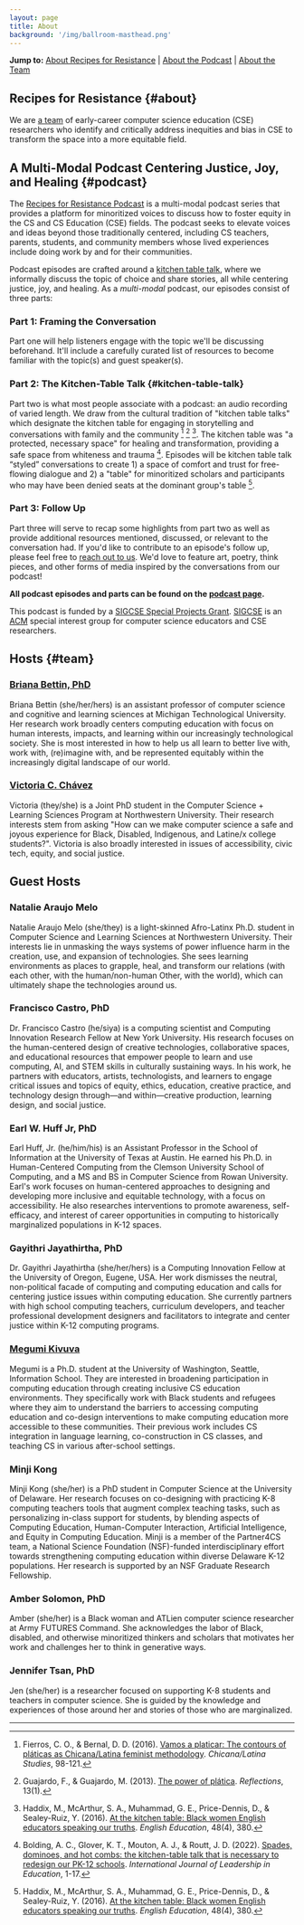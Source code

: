 ```yaml
---
layout: page
title: About
background: '/img/ballroom-masthead.png'
---
```


**Jump to:** [About Recipes for Resistance](#about) \| [About the Podcast](#podcast) \| [About the Team](#team)

## Recipes for Resistance {#about}
We are [a team](#team) of early-career computer science education (CSE) researchers who identify and critically address inequities and bias in CSE to transform the space into a more equitable field.

## A Multi-Modal Podcast Centering Justice, Joy, and Healing {#podcast}
The [Recipes for Resistance Podcast](/podcast) is a multi-modal podcast series that provides a platform for minoritized voices to discuss how to foster equity in the CS and CS Education (CSE) fields. The podcast seeks to elevate voices and ideas beyond those traditionally centered, including CS teachers, parents, students, and community members whose lived experiences include doing work by and for their communities. 

Podcast episodes are crafted around a [kitchen table talk](#kitchen-table-talk), where we informally discuss the topic of choice and share stories, all while centering justice, joy, and healing. As a *multi-modal* podcast, our episodes consist of three parts: 

### Part 1: Framing the Conversation
Part one will help listeners engage with the topic we'll be discussing beforehand. It'll include a carefully curated list of resources to become familiar with the topic(s) and guest speaker(s).

### Part 2: The Kitchen-Table Talk {#kitchen-table-talk}
Part two is what most people associate with a podcast: an audio recording of varied length. We draw from the cultural tradition of "kitchen table talks" which designate the kitchen table for engaging in storytelling and conversations with family and the community [^Fierros] [^Guajardo] [^Haddix]. The kitchen table was "a protected, necessary space" for healing and transformation, providing a safe space from whiteness and trauma [^Bolding]. Episodes will be kitchen table talk “styled” conversations to create 1) a space of comfort and trust for free-flowing dialogue and 2) a "table" for minoritized scholars and participants who may have been denied seats at the dominant group's table [^Haddix]. 

### Part 3: Follow Up
Part three will serve to recap some highlights from part two as well as provide additional resources mentioned, discussed, or relevant to the conversation had. If you'd like to contribute to an episode's follow up, please feel free to [reach out to us](/contact). We'd love to feature art, poetry, think pieces, and other forms of media inspired by the conversations from our podcast!

**All podcast episodes and parts can be found on the [podcast page](/podcast).**

This podcast is funded by a [SIGCSE Special Projects Grant](https://sigcse.org/programs/special/2022.html). [SIGCSE](https://sigcse.org/about/profile.html) is an [ACM](https://www.acm.org) special interest group for computer science educators and CSE researchers. 

## Hosts {#team}

### [Briana Bettin, PhD](https://pages.mtu.edu/~bcbettin)
Briana Bettin (she/her/hers) is an assistant professor of computer science and cognitive and learning sciences at Michigan Technological University. Her research work broadly centers computing education with focus on human interests, impacts, and learning within our increasingly technological society. She is most interested in how to help us all learn to better live with, work with, (re)imagine with, and be represented equitably within the increasingly digital landscape of our world.

### [Victoria C. Ch&aacute;vez](http://vickiebananas.com)
Victoria (they/she) is a Joint PhD student in the Computer Science + Learning Sciences Program at Northwestern University. Their research interests stem from asking "How can we make computer science a safe and joyous experience for Black, Disabled, Indigenous, and Latine/x college students?". Victoria is also broadly interested in issues of accessibility, civic tech, equity, and social justice.

## Guest Hosts

### Natalie Araujo Melo
Natalie Araujo Melo (she/they) is a light-skinned Afro-Latinx Ph.D. student in Computer Science and Learning Sciences at Northwestern University. Their interests lie in unmasking the ways systems of power influence harm in the creation, use, and expansion of technologies. She sees learning environments as places to grapple, heal, and transform our relations (with each other, with the human/non-human Other, with the world), which can ultimately shape the technologies around us.

### Francisco Castro, PhD
Dr. Francisco Castro (he/siya) is a computing scientist and Computing Innovation Research Fellow at New York University. His research focuses on the human-centered design of creative technologies, collaborative spaces, and educational resources that empower people to learn and use computing, AI, and STEM skills in culturally sustaining ways. In his work, he partners with educators, artists, technologists, and learners to engage critical issues and topics of equity, ethics, education, creative practice, and technology design through—and within—creative production, learning design, and social justice.

### Earl W. Huff Jr, PhD
Earl Huff, Jr. (he/him/his) is an Assistant Professor in the School of Information at the University of Texas at Austin. He earned his Ph.D. in Human-Centered Computing from the Clemson University School of Computing, and a MS and BS in Computer Science from Rowan University. Earl's work focuses on human-centered approaches to designing and developing more inclusive and equitable technology, with a focus on accessibility. He also researches interventions to promote awareness, self-efficacy, and interest of career opportunities in computing to historically marginalized populations in K-12 spaces.

### Gayithri Jayathirtha, PhD
Dr. Gayithri Jayathirtha (she/her/hers) is a Computing Innovation Fellow at the University of Oregon, Eugene, USA. Her work dismisses the neutral, non-political facade of computing and computing education and calls for centering justice issues within computing education. She currently partners with high school computing teachers, curriculum developers, and teacher professional development designers and facilitators to integrate and center justice within K-12 computing programs.

### [Megumi Kivuva](https://megumikivuva.github.io)
Megumi is a Ph.D. student at the University of Washington, Seattle, Information School. They are interested in broadening participation in computing education through creating inclusive CS education environments. They specifically work with Black students and refugees where they aim to understand the barriers to accessing computing education and co-design interventions to make computing education more accessible to these communities. Their previous work includes CS integration in language learning, co-construction in CS classes, and teaching CS in various after-school settings.

### Minji Kong
Minji Kong (she/her) is a PhD student in Computer Science at the University of Delaware. Her research focuses on co-designing with practicing K-8 computing teachers tools that augment complex teaching tasks, such as personalizing in-class support for students, by blending aspects of Computing Education, Human-Computer Interaction, Artificial Intelligence, and Equity in Computing Education. Minji is a member of the Partner4CS team, a National Science Foundation (NSF)-funded interdisciplinary effort towards strengthening computing education within diverse Delaware K-12 populations. Her research is supported by an NSF Graduate Research Fellowship.

### Amber Solomon, PhD
Amber (she/her) is a Black woman and ATLien computer science researcher at Army FUTURES Command. She acknowledges the labor of Black, disabled, and otherwise minoritized thinkers and scholars that motivates her work and challenges her to think in generative ways.

### Jennifer Tsan, PhD
Jen (she/her) is a researcher focused on supporting K-8 students and teachers in computer science. She is guided by the knowledge and experiences of those around her and stories of those who are marginalized.

---

[^Bolding]: Bolding, A. C., Glover, K. T., Mouton, A. J., & Routt, J. D. (2022). [Spades, dominoes, and hot combs: the kitchen-table talk that is necessary to redesign our PK-12 schools](https://www.researchgate.net/profile/April-Mouton/publication/358475840_Spades_dominoes_and_hot_combs_the_kitchen-table_talk_that_is_necessary_to_redesign_our_PK-12_schools/links/620880fdafa8884cabdf28f5/Spades-dominoes-and-hot-combs-the-kitchen-table-talk-that-is-necessary-to-redesign-our-PK-12-schools.pdf). *International Journal of Leadership in Education*, 1-17.

[^Fierros]: Fierros, C. O., & Bernal, D. D. (2016). [Vamos a platicar: The contours of pláticas as Chicana/Latina feminist methodology](https://thisbridgecalledcyberspace.net/FILES/3943.pdf). *Chicana/Latina Studies*, 98-121.

[^Guajardo]: Guajardo, F., & Guajardo, M. (2013). [The power of plática](https://reflectionsjournal.net/wp-content/uploads/CopyrightUpdates/Vol13N1/Reflections13.1-The-Power-of-Platica.pdf). *Reflections*, 13(1).

[^Haddix]: Haddix, M., McArthur, S. A., Muhammad, G. E., Price-Dennis, D., & Sealey-Ruiz, Y. (2016). [At the kitchen table: Black women English educators speaking our truths](https://d1wqtxts1xzle7.cloudfront.net/47950588/EE0484Provocateurpword-with-cover-page-v2.pdf?Expires=1661048895&Signature=JX9YNlnZR7bAzBc0vANZaMWDcJnpsdYsEOAEJTejt-UA3wiWNa7MO4TFZtG-on3MsILPXx2v6IJwycGHVp9KoeKrR7njP6uf34hSgN0x2cw5by5QvDdR-OQbF4V6V57L6~CQ6zjK5BH2l8diHDLuoI6w4JPEeplaT383OeFX2vrJUsayKgECQvAiWYCMkYmKMaa2m2Lz5MJwo8Khf2yFd5Teko0eXAeFn8RLhofszXoX4dF756DqwnAevsACrqSHH1NGIqPuHmjdsp1LSvYp7km1ijhA1b54McApkCR8lRY8oc2ueQuGTRx6gu0gfq2157MmeNdbxjf9dZhMbodSaQ__&Key-Pair-Id=APKAJLOHF5GGSLRBV4ZA). *English Education*, 48(4), 380.
